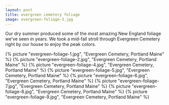 ```yaml
---
layout: post
title: evergreen cemetery foliage
image: evergreen-foliage-3.jpg
---
```


Our dry summer produced some of the most amazing New England foliage we've seen
in years. We took a mid-fall stroll through Evergreen Cemetery right by our
house to enjoy the peak colors.

<!--more-->

{% picture "evergreen-foliage-1.jpg", "Evergreen Cemetery, Portland Maine" %} {%
picture "evergreen-foliage-2.jpg", "Evergreen Cemetery, Portland Maine" %} {%
picture "evergreen-foliage-4.jpg", "Evergreen Cemetery, Portland Maine" %} {%
picture "evergreen-foliage-5.jpg", "Evergreen Cemetery, Portland Maine" %} {%
picture "evergreen-foliage-6.jpg", "Evergreen Cemetery, Portland Maine" %} {%
picture "evergreen-foliage-7.jpg", "Evergreen Cemetery, Portland Maine" %} {%
picture "evergreen-foliage-8.jpg", "Evergreen Cemetery, Portland Maine" %} {%
picture "evergreen-foliage-9.jpg", "Evergreen Cemetery, Portland Maine" %}
